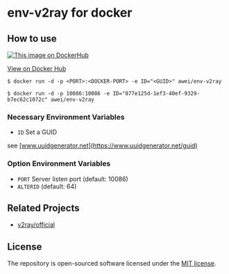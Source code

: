 # env-v2ray for docker
## How to use
[![This image on DockerHub](https://img.shields.io/docker/pulls/awei/env-v2ray.svg)](https://hub.docker.com/r/awei/env-v2ray/)

[View on Docker Hub](https://hub.docker.com/r/awei/env-v2ray)
```console
$ docker run -d -p <PORT>:<DOCKER-PORT> -e ID="<GUID>" awei/env-v2ray
```
```e.g.
$ docker run -d -p 10086:10086 -e ID="877e125d-1ef3-40ef-9329-b7ec62c1072c" awei/env-v2ray
```
### Necessary Environment Variables
* `ID` Set a GUID

see [www.uuidgenerator.net](https://www.uuidgenerator.net/guid)

### Option Environment Variables
* `PORT` Server listen port (default: 10086)
* `ALTERID` (default: 64)

## Related Projects
- [v2ray/official](https://hub.docker.com/r/v2ray/official)

## License
The repository is open-sourced software licensed under the [MIT license](https://opensource.org/licenses/MIT).

